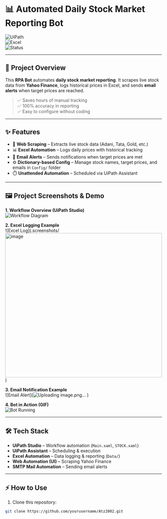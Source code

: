 # 📊 Automated Daily Stock Market Reporting Bot  

![UiPath](https://img.shields.io/badge/UiPath-RPA-blue?logo=uipath&logoColor=white)  
![Excel](https://img.shields.io/badge/Excel-Automation-green?logo=microsoft-excel&logoColor=white)  
![Status](https://img.shields.io/badge/Status-Completed-success)    

---

## 🚀 Project Overview  
This **RPA Bot** automates **daily stock market reporting**. It scrapes live stock data from **Yahoo Finance**, logs historical prices in Excel, and sends **email alerts** when target prices are reached.  

> ✅ Saves hours of manual tracking  
> ✅ 100% accuracy in reporting  
> ✅ Easy to configure without coding  

---

## ✨ Features  
- 🔎 **Web Scraping** – Extracts live stock data (Adani, Tata, Gold, etc.)  
- 📊 **Excel Automation** – Logs daily prices with historical tracking  
- 📧 **Email Alerts** – Sends notifications when target prices are met  
- ⚙️ **Dictionary-based Config** – Manage stock names, target prices, and emails in `Config/` folder  
- ⏱️ **Unattended Automation** – Scheduled via UiPath Assistant  

---

## 🖼️ Project Screenshots & Demo  

**1. Workflow Overview (UiPath Studio)**  
![Workflow Diagram](.screenshots/workflow_diagram.png)  

**2. Excel Logging Example**  
![Excel Log](.screenshots/<img width="504" height="463" alt="image" src="https://github.com/user-attachments/assets/ea75c366-9207-4a65-9b98-b3719ce245f5" />
)  

**3. Email Notification Example**  
![Email Alert](![Uploading image.png…]()
)  

**4. Bot in Action (GIF)**  
![Bot Running](.screenshots/bot_demo.gif)  

---

## 🛠️ Tech Stack  
- **UiPath Studio** – Workflow automation (`Main.xaml`, `STOCK.xaml`)  
- **UiPath Assistant** – Scheduling & execution  
- **Excel Automation** – Data logging & reporting (`Data/`)  
- **Web Automation (UI)** – Scraping Yahoo Finance  
- **SMTP Mail Automation** – Sending email alerts  

---

## ⚡ How to Use  
1. Clone this repository:  
```bash
git clone https://github.com/yourusername/Atz2002.git
